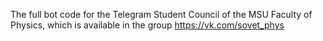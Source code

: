 The full bot code for the Telegram Student Council of the MSU Faculty of Physics, which is available in the group https://vk.com/sovet_phys
